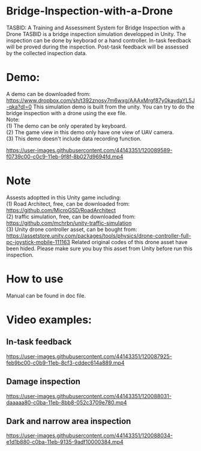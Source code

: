 # Bridge-Inspection-with-a-Drone
TASBID: A Training and Assessment System for Bridge Inspection with a Drone
TASBID is a bridge inspection simulation developped in Unity. The inspection can be done by keyborad or a hand controller. 
In-task feedback will be proved during the inspection.
Post-task feedback will be assessed by the collected inspection data. 

# Demo: 
A demo can be downloaded from: https://www.dropbox.com/sh/t392znosv7m6wxg/AAAxMrgf87y0kaydaYL5J-qka?dl=0
This simulation demo is built from the unity. You can try to do the bridge inspection with a drone using the exe file.  
Note:    
(1) The demo can be only operated by keyboard.   
(2) The game view in this demo only have one view of UAV camera.   
(3) This demo doesn't include data recording function.   

https://user-images.githubusercontent.com/44143351/120089589-f0739c00-c0c9-11eb-9f8f-8b027d9694fd.mp4



# Note
Assests adoptted in this Unity game including:  
(1) Road Architect, free, can be downloaded from: https://github.com/MicroGSD/RoadArchitect  
(2) traffic simulation, free, can be downloaded from: https://github.com/mchrbn/unity-traffic-simulation  
(3) Unity drone controller asset, can be bought from: https://assetstore.unity.com/packages/tools/physics/drone-controller-full-pc-joystick-mobile-111163 
    Related original codes of this drone asset have been hided. Please make sure you buy this asset from Unity before run this inspection.  
    
# How to use  
Manual can be found in doc file.

# Video examples:  
## In-task feedback
https://user-images.githubusercontent.com/44143351/120087925-feb9bc00-c0b9-11eb-8cf3-cddec614a889.mp4

## Damage inspection
https://user-images.githubusercontent.com/44143351/120088031-daaaaa80-c0ba-11eb-8bb8-052c3709e780.mp4

## Dark and narrow area inspection
https://user-images.githubusercontent.com/44143351/120088034-e1d1b880-c0ba-11eb-9135-9adf10000384.mp4



